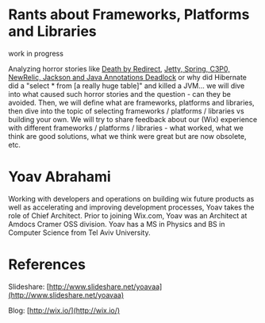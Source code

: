 Rants about Frameworks, Platforms and Libraries
===
work in progress

Analyzing horror stories like [Death by Redirect](http://wix.io/2012/12/09/death-by-redirect/),
[Jetty, Spring, C3P0, NewRelic, Jackson and Java Annotations Deadlock](http://wix.io/2012/11/12/jetty-spring-c3p0-newrelic-jackson-and-java-annotations-deadlock/)
or why did Hibernate did a "select * from [a really huge table]" and killed a JVM...
we will dive into what caused such horror stories and the question - can they be avoided.
Then, we will define what are frameworks, platforms and libraries, then dive into the topic of selecting
frameworks / platforms / libraries vs building your own.
We will try to share feedback about our (Wix) experience
with different frameworks / platforms / libraries -
what worked, what we think are good solutions, what we think were great but are now obsolete, etc.

Yoav Abrahami
===
Working with developers and operations on building wix future products as well as accelerating and improving
development processes, Yoav takes the role of Chief Architect. Prior to joining Wix.com, Yoav was an Architect at Amdocs Cramer OSS division.
Yoav has a MS in Physics and BS in Computer Science from Tel Aviv University.

References
===
Slideshare: [http://www.slideshare.net/yoavaa](http://www.slideshare.net/yoavaa)

Blog: [http://wix.io/](http://wix.io/)
